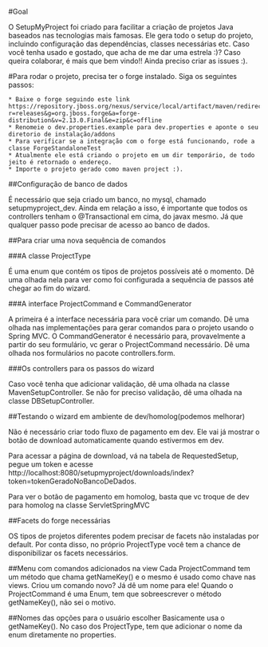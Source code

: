 #Goal

O SetupMyProject foi criado para facilitar a criação de projetos Java baseados nas tecnologias mais famosas. Ele gera todo 
o setup do projeto, incluindo configuração das dependências, classes necessárias etc. Caso você tenha usado e gostado, que 
acha de me dar uma estrela :)? Caso queira colaborar, é mais que bem vindo!! Ainda preciso criar as issues :).

#Para rodar o projeto, precisa ter o forge instalado. Siga os seguintes passos:

	* Baixe o forge seguindo este link https://repository.jboss.org/nexus/service/local/artifact/maven/redirect?r=releases&g=org.jboss.forge&a=forge-distribution&v=2.13.0.Final&e=zip&c=offline  
    * Renomeie o dev.properties.example para dev.properties e aponte o seu diretorio de instalação/addons
    * Para verificar se a integração com o forge está funcionando, rode a classe ForgeStandaloneTest
	* Atualmente ele está criando o projeto em um dir temporário, de todo jeito é retornado o endereço.	
	* Importe o projeto gerado como maven project :).
	
##Configuração de banco de dados

É necessário que seja criado um banco, no mysql, chamado setupmyproject_dev. Ainda em relação a isso, é importante que todos
os controllers tenham o @Transactional em cima, do javax mesmo. Já que qualquer passo pode precisar de acesso ao banco de 
dados.

##Para criar uma nova sequência de comandos

###A classe ProjectType

É uma enum que contém os tipos de projetos possíveis até o momento. Dê uma olhada nela para ver como foi configurada a
sequência de passos até chegar ao fim do wizard.

###A interface ProjectCommand e CommandGenerator

A primeira é a interface necessária para você criar um comando. Dê uma olhada nas implementações para gerar comandos para
o projeto usando o Spring MVC. O CommandGenerator é necessário para, provavelmente a partir do seu formulário, vc gerar o 
ProjectCommand necessário. Dê uma olhada nos formulários no pacote controllers.form.

###Os controllers para os passos do wizard

Caso você tenha que adicionar validação, dê uma olhada na classe MavenSetupController. Se não for preciso validação, dê uma
olhada na classe DBSetupController.

##Testando o wizard em ambiente de dev/homolog(podemos melhorar)

Não é necessário criar todo fluxo de pagamento em dev. Ele vai já mostrar o botão de download automaticamente quando estivermos
em dev. 

Para acessar a página de download, vá na tabela de RequestedSetup, pegue um token e acesse http://localhost:8080/setupmyproject/downloads/index?token=tokenGeradoNoBancoDeDados.

Para ver o botão de pagamento em homolog, basta que vc troque de dev para homolog na classe ServletSpringMVC

##Facets do forge necessárias

OS tipos de projetos diferentes podem precisar de facets não instaladas por default. Por conta disso, no próprio ProjectType
você tem a chance de disponibilizar os facets necessários.

##Menu com comandos adicionados na view
Cada ProjectCommand tem um método que chama getNameKey() e o mesmo é usado como chave nas views. Criou um comando novo? Já dê um
nome para ele! Quando o ProjectCommand é uma Enum, tem que sobreescrever o método getNameKey(), não sei o motivo.

##Nomes das opções para o usuário escolher
Basicamente usa o getNameKey(). No caso dos ProjectType, tem que adicionar o nome da enum diretamente no properties.
